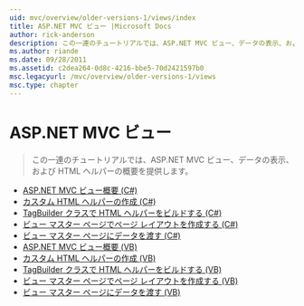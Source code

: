 ```yaml
---
uid: mvc/overview/older-versions-1/views/index
title: ASP.NET MVC ビュー |Microsoft Docs
author: rick-anderson
description: この一連のチュートリアルでは、ASP.NET MVC ビュー、データの表示、および HTML ヘルパーの概要を提供します。
ms.author: riande
ms.date: 09/28/2011
ms.assetid: c2dea264-0d8c-4216-bbe5-70d2421597b0
msc.legacyurl: /mvc/overview/older-versions-1/views
msc.type: chapter
---
```

<a name="aspnet-mvc-views"></a>ASP.NET MVC ビュー
====================
> この一連のチュートリアルでは、ASP.NET MVC ビュー、データの表示、および HTML ヘルパーの概要を提供します。


- [ASP.NET MVC ビュー概要 (C#)](asp-net-mvc-views-overview-cs.md)
- [カスタム HTML ヘルパーの作成 (C#)](creating-custom-html-helpers-cs.md)
- [TagBuilder クラスで HTML ヘルパーをビルドする (C#)](using-the-tagbuilder-class-to-build-html-helpers-cs.md)
- [ビュー マスター ページでページ レイアウトを作成する (C#)](creating-page-layouts-with-view-master-pages-cs.md)
- [ビュー マスター ページにデータを渡す (C#)](passing-data-to-view-master-pages-cs.md)
- [ASP.NET MVC ビュー概要 (VB)](asp-net-mvc-views-overview-vb.md)
- [カスタム HTML ヘルパーの作成 (VB)](creating-custom-html-helpers-vb.md)
- [TagBuilder クラスで HTML ヘルパーをビルドする (VB)](using-the-tagbuilder-class-to-build-html-helpers-vb.md)
- [ビュー マスター ページでページ レイアウトを作成する (VB)](creating-page-layouts-with-view-master-pages-vb.md)
- [ビュー マスター ページにデータを渡す (VB)](passing-data-to-view-master-pages-vb.md)
